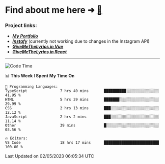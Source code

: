 # Find about me here ➜ [🧑](https://pauabella.dev)

### Project links:
- ***[My Portfolio](https://pauabella.dev)***
- ***[Instafy](https://instafy.me)*** (currently not working due to changes in the Instagram API)
- ***[GiveMeTheLyrics in Vue](https://lyrics.pauabella.dev)***
- ***[GiveMeTheLyrics in React](https://pauabella.dev/GiveMeTheLyrics)***

---
<!--START_SECTION:waka-->
![Code Time](http://img.shields.io/badge/Code%20Time-2%2C124%20hrs%2024%20mins-blue)

📊 **This Week I Spent My Time On** 

```text
💬 Programming Languages: 
TypeScript               7 hrs 40 mins       ██████████░░░░░░░░░░░░░░░   41.95 % 
HTML                     5 hrs 29 mins       ███████░░░░░░░░░░░░░░░░░░   29.99 % 
CSS                      2 hrs 13 mins       ███░░░░░░░░░░░░░░░░░░░░░░   12.12 % 
JavaScript               2 hrs 2 mins        ███░░░░░░░░░░░░░░░░░░░░░░   11.14 % 
Other                    39 mins             █░░░░░░░░░░░░░░░░░░░░░░░░   03.56 % 

🔥 Editors: 
VS Code                  18 hrs 17 mins      █████████████████████████   100.00 % 
```


 Last Updated on 02/05/2023 06:05:34 UTC
<!--END_SECTION:waka-->
